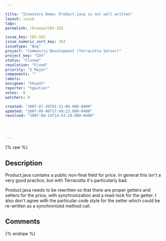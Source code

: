 ```yaml
---

title: "Inventory Demo: Product.java is not well written"
layout: issue
tags: 
permalink: /browse/CDV-352

issue_key: CDV-352
issue_numeric_sort_key: 352
issuetype: "Bug"
project: "Community Development (Terracotta Server)"
project_key: "CDV"
status: "Closed"
resolution: "Fixed"
priority: "2 Major"
components: ""
labels: 
assignee: "hhuynh"
reporter: "tgautier"
votes:  0
watchers: 0

created: "2007-07-30T01:31:08.000-0400"
updated: "2007-09-06T17:49:23.000-0400"
resolved: "2007-08-14T14:53:29.000-0400"




---
```


{% raw %}

## Description

<div markdown="1" class="description">

Product.java contains a public non-final field for price.  In general this isn't a very good practice, but with Terracotta it's particularly bad.

Product.java needs to be rewritten so that there are proper getters and setters for the price, with synchronization and a read-lock for the getter.  I also don't agree with the particular code style for the setter which could be re-written as a synchronized method call. 

</div>

## Comments



{% endraw %}
